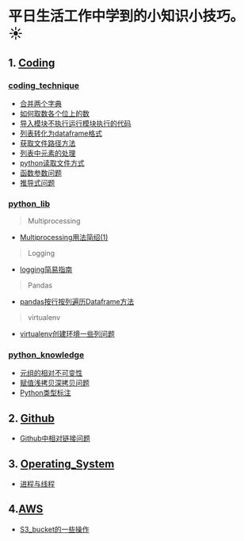 # 平日生活工作中学到的小知识小技巧。:sunny:
##  1. [Coding](coding)
### [coding_technique](./coding/coding_technique)
- [合并两个字典](./coding/coding_technique/合并两个字典.py)  
- [如何取数各个位上的数](./coding/coding_technique/如何取数各个位上的数.py)  
- [导入模块不执行运行模块执行的代码](./coding/coding_technique/导入模块不执行运行模块执行的代码.md)  
- [列表转化为dataframe格式](./coding/coding_technique/列表转化为dataframe格式.md) 
- [获取文件路径方法](./coding/coding_technique/获取文件路径方法.py)
- [列表中元素的处理](./coding/coding_technique/列表中元素的处理.py)
- [python读取文件方式](./coding/coding_technique/python读取文件方式.md)
- [函数参数问题](./coding/coding_technique/函数参数问题.md)
- [推导式问题](./coding/coding_technique/推导式问题.py)

### [python_lib](./coding/python_lib)  
> Multiprocessing

- [Multiprocessing用法简绍(1)](./coding/python_lib/Multiprocessing用法简绍(1).md)    

> Logging
- [logging简易指南](./coding/python_lib/python_logging简易指南.md)  

> Pandas
- [pandas按行按列遍历Dataframe方法](./coding/python_lib/pandas按行按列遍历Dataframe方法.py)

> virtualenv
- [virtualenv创建环境一些列问题](./coding/python_lib/virtualenv创建环境一些列问题.md)

### [python_knowledge](./coding/python_knowledge)  
- [元组的相对不可变性](./coding/python_knowledge/元组的相对不可变性.py) 
- [赋值浅拷贝深拷贝问题](./coding/python_knowledge/赋值浅拷贝深拷贝问题.md) 
- [Python类型标注](./coding/python_knowledge/Python类型标注.md) 

## 2. [Github](./Github)
 - [Github中相对链接问题](./Github/Github中相对链接问题.md)

## 3. [Operating_System](./Operating_System)
 - [进程与线程](./Operating_System/进程与线程.md)

## 4.[AWS](./AWS)
 - [S3_bucket的一些操作](./AWS/S3_bucket的一些操作.md)

